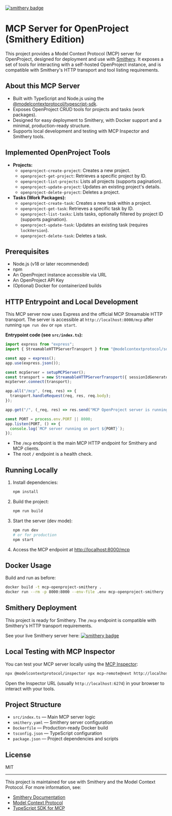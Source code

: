 [![smithery badge](https://smithery.ai/badge/@jessebautista/mcp-openproject-smithery)](https://smithery.ai/server/@jessebautista/mcp-openproject-smithery)

# MCP Server for OpenProject (Smithery Edition)

This project provides a Model Context Protocol (MCP) server for OpenProject, designed for deployment and use with [Smithery](https://smithery.ai/). It exposes a set of tools for interacting with a self-hosted OpenProject instance, and is compatible with Smithery's HTTP transport and tool listing requirements.

## About this MCP Server

- Built with TypeScript and Node.js using the [@modelcontextprotocol/typescript-sdk](https://github.com/modelcontextprotocol/typescript-sdk).
- Exposes OpenProject CRUD tools for projects and tasks (work packages).
- Designed for easy deployment to Smithery, with Docker support and a minimal, production-ready structure.
- Supports local development and testing with MCP Inspector and Smithery tools.

## Implemented OpenProject Tools

*   **Projects:**
    *   `openproject-create-project`: Creates a new project.
    *   `openproject-get-project`: Retrieves a specific project by ID.
    *   `openproject-list-projects`: Lists all projects (supports pagination).
    *   `openproject-update-project`: Updates an existing project's details.
    *   `openproject-delete-project`: Deletes a project.
*   **Tasks (Work Packages):**
    *   `openproject-create-task`: Creates a new task within a project.
    *   `openproject-get-task`: Retrieves a specific task by ID.
    *   `openproject-list-tasks`: Lists tasks, optionally filtered by project ID (supports pagination).
    *   `openproject-update-task`: Updates an existing task (requires `lockVersion`).
    *   `openproject-delete-task`: Deletes a task.

## Prerequisites

* Node.js (v18 or later recommended)
* npm
* An OpenProject instance accessible via URL
* An OpenProject API Key
* (Optional) Docker for containerized builds

## HTTP Entrypoint and Local Development

This MCP server now uses Express and the official MCP Streamable HTTP transport. The server is accessible at `http://localhost:8000/mcp` after running `npm run dev` or `npm start`.

**Entrypoint code (see `src/index.ts`):**

```typescript
import express from "express";
import { StreamableHTTPServerTransport } from "@modelcontextprotocol/sdk/server/streamableHttp.js";

const app = express();
app.use(express.json());

const mcpServer = setupMCPServer();
const transport = new StreamableHTTPServerTransport({ sessionIdGenerator: undefined });
mcpServer.connect(transport);

app.all("/mcp", (req, res) => {
  transport.handleRequest(req, res, req.body);
});

app.get("/", (_req, res) => res.send("MCP OpenProject server is running!"));

const PORT = process.env.PORT || 8000;
app.listen(PORT, () => {
  console.log(`MCP server running on port ${PORT}`);
});
```

- The `/mcp` endpoint is the main MCP HTTP endpoint for Smithery and MCP clients.
- The root `/` endpoint is a health check.

## Running Locally

1. Install dependencies:
   ```bash
   npm install
   ```
2. Build the project:
   ```bash
   npm run build
   ```
3. Start the server (dev mode):
   ```bash
   npm run dev
   # or for production
   npm start
   ```
4. Access the MCP endpoint at [http://localhost:8000/mcp](http://localhost:8000/mcp)

## Docker Usage

Build and run as before:
```bash
docker build -t mcp-openproject-smithery .
docker run --rm -p 8000:8000 --env-file .env mcp-openproject-smithery
```

## Smithery Deployment

This project is ready for Smithery. The `/mcp` endpoint is compatible with Smithery's HTTP transport requirements.

See your live Smithery server here:
[![smithery badge](https://smithery.ai/badge/@jessebautista/mcp-openproject-smithery)](https://smithery.ai/server/@jessebautista/mcp-openproject-smithery)

## Local Testing with MCP Inspector

You can test your MCP server locally using the [MCP Inspector](https://www.npmjs.com/package/@modelcontextprotocol/inspector):

```bash
npx @modelcontextprotocol/inspector npx mcp-remote@next http://localhost:8000/mcp
```

Open the Inspector URL (usually `http://localhost:6274`) in your browser to interact with your tools.

## Project Structure

- `src/index.ts` — Main MCP server logic
- `smithery.yaml` — Smithery server configuration
- `Dockerfile` — Production-ready Docker build
- `tsconfig.json` — TypeScript configuration
- `package.json` — Project dependencies and scripts

## License

MIT

---

This project is maintained for use with Smithery and the Model Context Protocol. For more information, see:
- [Smithery Documentation](https://smithery.ai/docs)
- [Model Context Protocol](https://modelcontextprotocol.io/)
- [TypeScript SDK for MCP](https://github.com/modelcontextprotocol/typescript-sdk)


